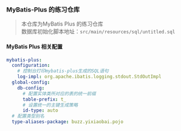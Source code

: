 ### MyBatis-Plus 的练习仓库

> 本仓库为MyBatis Plus 的练习仓库  
> 数据库初始化脚本地址：`src/main/resources/sql/untitled.sql`
#### MyBatis Plus 相关配置
``` yaml
mybatis-plus:
  configuration:
    # 控制台打印mybatis-plus生成的SQL语句
    log-impl: org.apache.ibatis.logging.stdout.StdOutImpl
  global-config:
    db-config:
      # 配置实体类所对应的表的统一前缀
      table-prefix: t_
      # 设置统一的主键生成策略
      id-type: auto
  # 配置类型别名
  type-aliases-package: buzz.yixiaobai.pojo
```